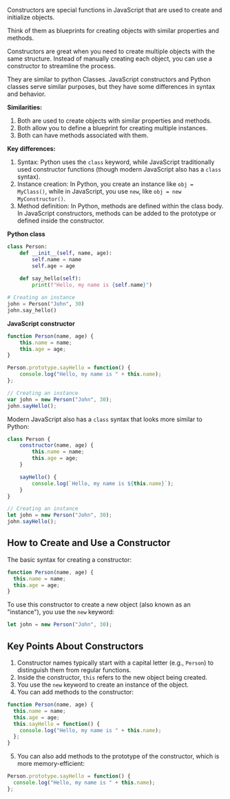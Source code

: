Constructors are special functions in JavaScript that are used to create and initialize objects. 

Think of them as blueprints for creating objects with similar properties and methods.

Constructors are great when you need to create multiple objects with the same structure. Instead of manually creating each object, you can use a constructor to streamline the process.

They are similar to python Classes. JavaScript constructors and Python classes serve similar purposes, but they have some differences in syntax and behavior.

**Similarities:**
1. Both are used to create objects with similar properties and methods.
2. Both allow you to define a blueprint for creating multiple instances.
3. Both can have methods associated with them.

**Key differences:**
1. Syntax: Python uses the `class` keyword, while JavaScript traditionally used constructor functions (though modern JavaScript also has a `class` syntax).
2. Instance creation: In Python, you create an instance like `obj = MyClass()`, while in JavaScript, you use `new`, like `obj = new MyConstructor()`.
3. Method definition: In Python, methods are defined within the class body. In JavaScript constructors, methods can be added to the prototype or defined inside the constructor.

**Python class**

```python
class Person:
    def __init__(self, name, age):
        self.name = name
        self.age = age
    
    def say_hello(self):
        print(f"Hello, my name is {self.name}")

# Creating an instance
john = Person("John", 30)
john.say_hello()
```

**JavaScript constructor**

```js
function Person(name, age) {
    this.name = name;
    this.age = age;
}

Person.prototype.sayHello = function() {
    console.log("Hello, my name is " + this.name);
};

// Creating an instance
var john = new Person("John", 30);
john.sayHello();
```

Modern JavaScript also has a `class` syntax that looks more similar to Python:

```js
class Person {
    constructor(name, age) {
        this.name = name;
        this.age = age;
    }

    sayHello() {
        console.log(`Hello, my name is ${this.name}`);
    }
}

// Creating an instance
let john = new Person("John", 30);
john.sayHello();
```


## How to Create and Use a Constructor

The basic syntax for creating a constructor:

```js
function Person(name, age) {
  this.name = name;
  this.age = age;
}
```

To use this constructor to create a new object (also known as an "instance"), you use the `new` keyword:

```js
let john = new Person("John", 30);
```


## Key Points About Constructors

1. Constructor names typically start with a capital letter (e.g., `Person`) to distinguish them from regular functions.
2. Inside the constructor, `this` refers to the new object being created.
3. You use the `new` keyword to create an instance of the object.
4. You can add methods to the constructor:

```js
function Person(name, age) {
  this.name = name;
  this.age = age;
  this.sayHello = function() {
    console.log("Hello, my name is " + this.name);
  };
}
```

5. You can also add methods to the prototype of the constructor, which is more memory-efficient:
```js
Person.prototype.sayHello = function() {
  console.log("Hello, my name is " + this.name);
};
```


